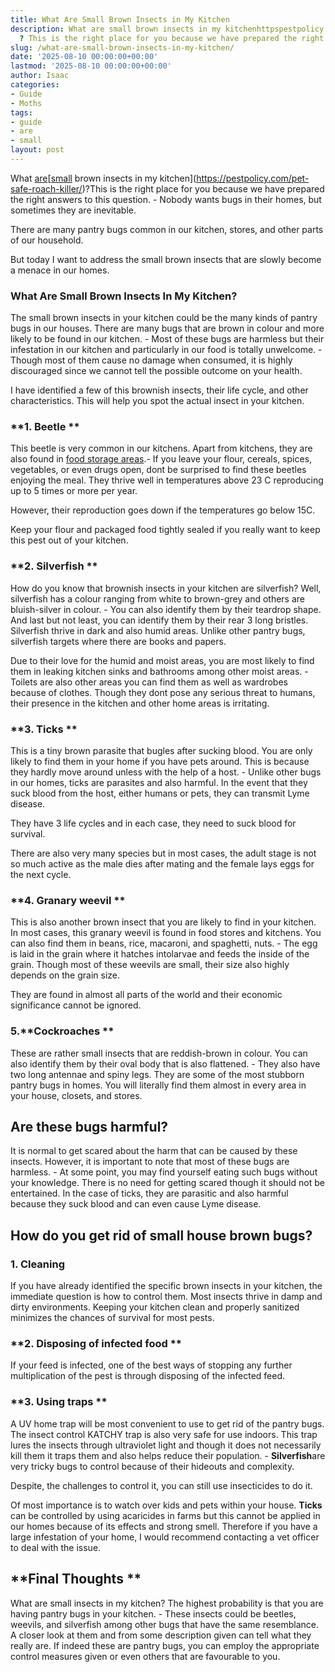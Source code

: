 ```yaml
---
title: What Are Small Brown Insects in My Kitchen
description: What are small brown insects in my kitchenhttpspestpolicy.compet-safe-roach-killer
  ? This is the right place for you because we have prepared the right...
slug: /what-are-small-brown-insects-in-my-kitchen/
date: '2025-08-10 00:00:00+00:00'
lastmod: '2025-08-10 00:00:00+00:00'
author: Isaac
categories:
- Guide
- Moths
tags:
- guide
- are
- small
layout: post
---
```

What [are](https://pestpolicy.com/are-blue-tailed-lizards-poisonous/)[[small](https://pestpolicy.com/small-trampoline-for-toddlers/) brown insects in my kitchen](https://pestpolicy.com/pet-safe-roach-killer/)?This is the right place for you because we have prepared the right answers to this question. - Nobody wants bugs in their homes, but sometimes they are inevitable.

There are many pantry bugs common in our kitchen, stores, and other parts of our household.

But today I want to address the small brown insects that are slowly become a menace in our homes.

###  **What Are Small Brown Insects In My Kitchen?**

The small brown insects in your kitchen could be the many kinds of pantry bugs in our houses. There are many bugs that are brown in colour and more likely to be found in our kitchen. - Most of these bugs are harmless but their infestation in our kitchen and particularly in our food is totally unwelcome. - Though most of them cause no damage when consumed, it is highly discouraged since we cannot tell the possible outcome on your health.

I have identified a few of this brownish insects, their life cycle, and other characteristics. This will help you spot the actual insect in your kitchen.

###  **1. Beetle **

This beetle is very common in our kitchens. Apart from kitchens, they are also found in [food storage areas](https://pestpolicy.com/are-pantry-bugs-harmful-if-eaten/).- If you leave your flour, cereals, spices, vegetables, or even drugs open, dont be surprised to find these beetles enjoying the meal. They thrive well in temperatures above 23 C reproducing up to 5 times or more per year.

However, their reproduction goes down if the temperatures go below 15C.

Keep your flour and packaged food tightly sealed if you really want to keep this pest out of your kitchen.

###  **2. Silverfish **

How do you know that brownish insects in your kitchen are silverfish? Well, silverfish has a colour ranging from white to brown-grey and others are bluish-silver in colour. - You can also identify them by their teardrop shape. And last but not least, you can identify them by their rear 3 long bristles. Silverfish thrive in dark and also humid areas. Unlike other pantry bugs, silverfish targets where there are books and papers.

Due to their love for the humid and moist areas, you are most likely to find them in leaking kitchen sinks and bathrooms among other moist areas. - Toilets are also other areas you can find them as well as wardrobes because of clothes. Though they dont pose any serious threat to humans, their presence in the kitchen and other home areas is irritating.

###  **3. Ticks **

This is a tiny brown parasite that bugles after sucking blood. You are only likely to find them in your home if you have pets around. This is because they hardly move around unless with the help of a host. - Unlike other bugs in our homes, ticks are parasites and also harmful. In the event that they suck blood from the host, either humans or pets, they can transmit Lyme disease.

They have 3 life cycles and in each case, they need to suck blood for survival.

There are also very many species but in most cases, the adult stage is not so much active as the male dies after mating and the female lays eggs for the next cycle.

###  **4. Granary weevil **

This is also another brown insect that you are likely to find in your kitchen. In most cases, this granary weevil is found in food stores and kitchens. You can also find them in beans, rice, macaroni, and spaghetti, nuts. - The egg is laid in the grain where it hatches intolarvae and feeds the inside of the grain. Though most of these weevils are small, their size also highly depends on the grain size.

They are found in almost all parts of the world and their economic significance cannot be ignored.

###  5.**Cockroaches **

These are rather small insects that are reddish-brown in colour. You can also identify them by their oval body that is also flattened. - They also have two long antennae and spiny legs. They are some of the most stubborn pantry bugs in homes. You will literally find them almost in every area in your house, closets, and stores.

##  **Are these bugs harmful?**

It is normal to get scared about the harm that can be caused by these insects. However, it is important to note that most of these bugs are harmless. - At some point, you may find yourself eating such bugs without your knowledge. There is no need for getting scared though it should not be entertained. In the case of ticks, they are parasitic and also harmful because they suck blood and can even cause Lyme disease.

##  **How do you get rid of small house brown bugs?**

###  **1. Cleaning**

If you have already identified the specific brown insects in your kitchen, the immediate question is how to control them. Most insects thrive in damp and dirty environments. Keeping your kitchen clean and properly sanitized minimizes the chances of survival for most pests.

###  **2. Disposing of infected food **

If your feed is infected, one of the best ways of stopping any further multiplication of the pest is through disposing of the infected feed.

###  **3. Using traps **

A UV home trap will be most convenient to use to get rid of the pantry bugs. The insect control KATCHY trap is also very safe for use indoors. This trap lures the insects through ultraviolet light and though it does not necessarily kill them it traps them and also helps reduce their population. - **Silverfish**are very tricky bugs to control because of their hideouts and complexity.

Despite, the challenges to control it, you can still use insecticides to do it.

Of most importance is to watch over kids and pets within your house. **Ticks** can be controlled by using acaricides in farms but this cannot be applied in our homes because of its effects and strong smell. Therefore if you have a large infestation of your home, I would recommend contacting a vet officer to deal with the issue.

##  **Final Thoughts **

What are small insects in my kitchen? The highest probability is that you are having pantry bugs in your kitchen. - These insects could be beetles, weevils, and silverfish among other bugs that have the same resemblance. A closer look at them and from some description given can tell what they really are. If indeed these are pantry bugs, you can employ the appropriate control measures given or even others that are favourable to you.